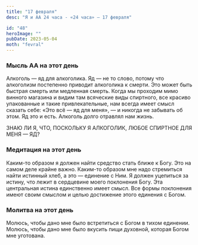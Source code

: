 ```yaml
---
title: "17 февраля"
desc: "Я и АА 24 часа - «24 часа» — 17 февраля"

id: "48"
heroImage: ""
pubDate: 2023-05-04
moth: "fevral"
---
```


### Мысль АА на этот день

Алкоголь — яд для алкоголика. Яд — не то слово, потому что алкоголизм
постепенно приводит алкоголика к смерти. Это может быть быстрая смерть или
медленная смерть. Когда мы проходим мимо винного магазина и видим там
всяческие виды спиртного, все красиво упакованные и такие привлекательные, нам
всегда имеет смысл сказать себе: «Это всё — яд для меня», — и никогда не
забывать об этом. Яд это и есть. Алкоголь долго отравлял нам жизнь.

ЗНАЮ ЛИ Я, ЧТО, ПОСКОЛЬКУ Я АЛКОГОЛИК, ЛЮБОЕ СПИРТНОЕ ДЛЯ МЕНЯ — ЯД?

### Медитация на этот день

Каким-то образом я должен найти средство стать ближе к Богу. Это на самом деле
крайне важно. Каким-то образом мне надо стремиться найти истинный хлеб, а это
— единение с Ним. Я должен уцепиться за истину, что лежит в сердцевине моего
поклонения Богу. Эта центральная истина единственно имеет смысл. Все формы
поклонения имеют своим смыслом и целью достижение этого единения с Богом.

### Молитва на этот день

Молюсь, чтобы дано мне было встретиться с Богом в тихом единении. Молюсь,
чтобы дано мне было вкусить пищи духовной, которая Богом мне уготована.
